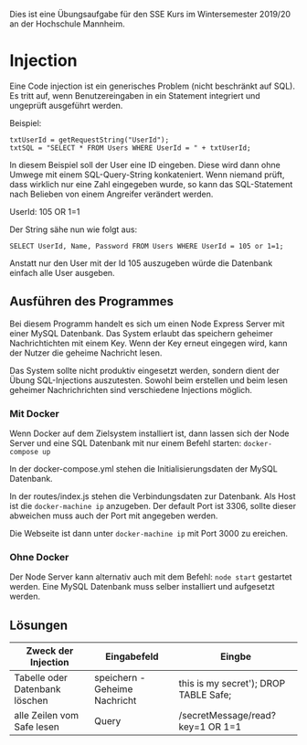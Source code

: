 Dies ist eine Übungsaufgabe für den SSE Kurs im Wintersemester 2019/20 an der Hochschule Mannheim. 

# Injection

Eine Code injection ist ein generisches Problem (nicht beschränkt auf SQL). Es tritt auf, wenn Benutzereingaben in ein Statement integriert und ungeprüft ausgeführt werden. 

Beispiel:
```
txtUserId = getRequestString("UserId");
txtSQL = "SELECT * FROM Users WHERE UserId = " + txtUserId;
```

In diesem Beispiel soll der User eine ID eingeben. Diese wird dann ohne Umwege mit einem SQL-Query-String konkateniert. Wenn niemand prüft, dass wirklich nur eine Zahl eingegeben wurde, so kann das SQL-Statement nach Belieben von einem Angreifer verändert werden.

UserId: 105 OR 1=1

Der String sähe nun wie folgt aus: 
```
SELECT UserId, Name, Password FROM Users WHERE UserId = 105 or 1=1;
```

Anstatt nur den User mit der Id 105 auszugeben würde die Datenbank einfach alle User ausgeben.

## Ausführen des Programmes

Bei diesem Programm handelt es sich um einen Node Express Server mit einer MySQL Datenbank. Das System erlaubt das speichern geheimer Nachrichtichten mit einem Key.
Wenn der Key erneut eingegen wird, kann der Nutzer die geheime Nachricht lesen.

Das System sollte nicht produktiv eingesetzt werden, sondern dient der Übung SQL-Injections auszutesten.
Sowohl beim erstellen und beim lesen geheimer Nachrichrichten sind verschiedene Injections möglich.

### Mit Docker

Wenn Docker auf dem Zielsystem installiert ist, dann lassen sich der Node Server und eine SQL Datenbank mit nur einem Befehl starten:
``docker-compose up``

In der docker-compose.yml stehen die Initialisierungsdaten der MySQL Datenbank.

In der routes/index.js stehen die Verbindungsdaten zur Datenbank. Als Host ist die ``docker-machine ip`` anzugeben. Der default Port ist 3306, sollte dieser abweichen muss auch der Port mit angegeben werden.

Die Webseite ist dann unter ``docker-machine ip`` mit Port 3000 zu ereichen.

### Ohne Docker

Der Node Server kann alternativ auch mit dem Befehl: ``node start`` gestartet werden. Eine MySQL Datenbank muss selber installiert und aufgesetzt werden.


## Lösungen

| Zweck der Injection | Eingabefeld | Eingbe |
| -- | -- | -- |
| Tabelle oder Datenbank löschen | speichern - Geheime Nachricht |  this is my secret'); DROP TABLE Safe; |
| alle Zeilen vom Safe lesen | Query |  /secretMessage/read?key=1 OR 1=1 |

